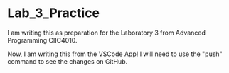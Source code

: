 # Lab_3_Practice

I am writing this as preparation for the Laboratory 3 from Advanced Programming CIIC4010.

Now, I am writing this from the VSCode App! I will need to use the "push" command to see the changes on GitHub.